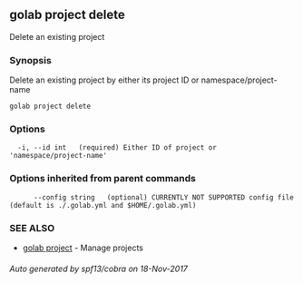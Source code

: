 ## golab project delete

Delete an existing project

### Synopsis


Delete an existing project by either its project ID or namespace/project-name

```
golab project delete
```

### Options

```
  -i, --id int   (required) Either ID of project or 'namespace/project-name'
```

### Options inherited from parent commands

```
      --config string   (optional) CURRENTLY NOT SUPPORTED config file (default is ./.golab.yml and $HOME/.golab.yml)
```

### SEE ALSO
* [golab project](golab_project.md)	 - Manage projects

###### Auto generated by spf13/cobra on 18-Nov-2017
